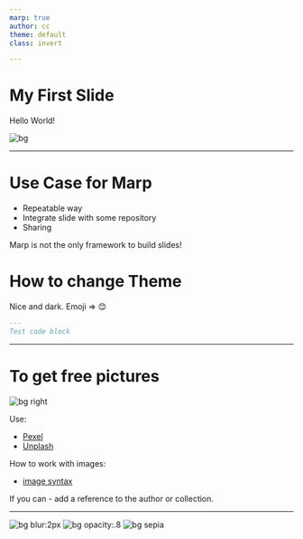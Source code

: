 ```yaml
---
marp: true
author: cc
theme: default
class: invert

---
```

# My First Slide

Hello World!

![bg](img/BuildingIPnetworksforgenerativeAIapplications.jpg)

---

# Use Case for Marp

- Repeatable way
- Integrate slide with some repository
- Sharing

Marp is not the only framework to build slides!

# How to change Theme

Nice and dark. Emoji => :blush:

``` markdown
---
Test code block
```

---

# To get free pictures

![bg right](img/pexels-aidan-roof-2449605.jpg)

Use:

- [Pexel](https://www.pexels.com/)
- [Unplash](https://unsplash.com)

How to work with images:

- [image syntax](https://marpit.marp.app/image-symtax)

If you can - add a reference to the author or collection.

---

![bg blur:2px](img/pexels-aidan-roof-2449605.jpg)
![bg opacity:.8](img/pexels-aidan-roof-2449605.jpg)
![bg sepia](img/pexels-aidan-roof-2449605.jpg)
